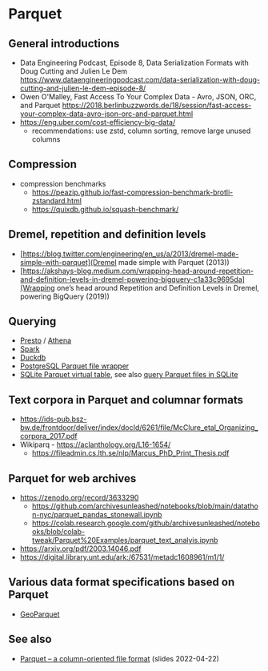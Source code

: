 # Parquet

## General introductions
- Data Engineering Podcast, Episode 8, Data Serialization Formats with Doug Cutting and Julien Le Dem
  https://www.dataengineeringpodcast.com/data-serialization-with-doug-cutting-and-julien-le-dem-episode-8/
- Owen O'Malley, Fast Access To Your Complex Data - Avro, JSON, ORC, and Parquet
  https://2018.berlinbuzzwords.de/18/session/fast-access-your-complex-data-avro-json-orc-and-parquet.html
- https://eng.uber.com/cost-efficiency-big-data/
  - recommendations: use zstd, column sorting, remove large unused columns

## Compression
- compression benchmarks
  - https://peazip.github.io/fast-compression-benchmark-brotli-zstandard.html
  - https://quixdb.github.io/squash-benchmark/

## Dremel, repetition and definition levels

- [https://blog.twitter.com/engineering/en_us/a/2013/dremel-made-simple-with-parquet](Dremel made simple with Parquet (2013))
- [https://akshays-blog.medium.com/wrapping-head-around-repetition-and-definition-levels-in-dremel-powering-bigquery-c1a33c9695da](Wrapping one’s head around Repetition and Definition Levels in Dremel, powering BigQuery (2019))
## Querying
- [Presto](https://prestodb.io/) / [Athena](https://aws.amazon.com/athena/)
- [Spark](https://spark.apache.org/)
- [Duckdb](https://duckdb.org/2021/06/25/querying-parquet.html)
- [PostgreSQL Parquet file wrapper](https://github.com/adjust/parquet_fdw/)
- [SQLite Parquet virtual table](https://github.com/cldellow/sqlite-parquet-vtable/), see also [query Parquet files in SQLite](https://cldellow.com/2018/06/22/sqlite-parquet-vtable.html)

## Text corpora in Parquet and columnar formats
- https://ids-pub.bsz-bw.de/frontdoor/deliver/index/docId/6261/file/McClure_etal_Organizing_corpora_2017.pdf
- Wikiparq - https://aclanthology.org/L16-1654/
  - https://fileadmin.cs.lth.se/nlp/Marcus_PhD_Print_Thesis.pdf

## Parquet for web archives
- https://zenodo.org/record/3633290
  - https://github.com/archivesunleashed/notebooks/blob/main/datathon-nyc/parquet_pandas_stonewall.ipynb
  - https://colab.research.google.com/github/archivesunleashed/notebooks/blob/colab-tweak/Parquet%20Examples/parquet_text_analyis.ipynb
- https://arxiv.org/pdf/2003.14046.pdf
- https://digital.library.unt.edu/ark:/67531/metadc1608961/m1/1/

## Various data format specifications based on Parquet

- [GeoParquet](https://github.com/opengeospatial/geoparquet)

## See also

- [Parquet – a column-oriented file format](../slides/columnar-storage-parquet.pdf) (slides 2022-04-22)
